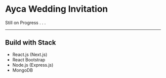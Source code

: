 # Ayca Wedding Invitation
Still on Progress . . .

---

## Build with Stack

- React.js (Next.js)
- React Bootstrap
- Node.js (Express.js)
- MongoDB

